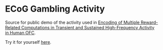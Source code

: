 # ECoG Gambling Activity
Source for public demo of the activity used in 
[Encoding of Multiple Reward-Related Computations in Transient and Sustained High-Frequency Activity in Human OFC](
https://www.sciencedirect.com/science/article/pii/S0960982218309758?dgcid=rss_sd_all).

Try it for yourself [here](https://neuroecon.github.io/ecog-activity).
